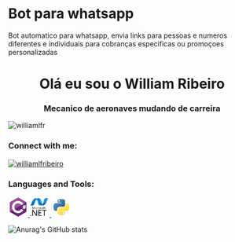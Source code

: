 # Bot para whatsapp
Bot automatico para whatsapp, envia links para pessoas e numeros diferentes e individuais para cobranças especificas ou promoçoes personalizadas


<h1 align="center">Olá eu sou o William Ribeiro</h1>
<h3 align="center">Mecanico de aeronaves mudando de carreira</h3>

<p align="left"> <img src="https://komarev.com/ghpvc/?username=williamlfr&label=Profile%20views&color=0e75b6&style=flat" alt="williamlfr" /> </p>

<h3 align="left">Connect with me:</h3>
<p align="left">
<a href="https://linkedin.com/in/williamlfribeiro" target="blank"><img align="center" src="https://raw.githubusercontent.com/rahuldkjain/github-profile-readme-generator/master/src/images/icons/Social/linked-in-alt.svg" alt="williamlfribeiro" height="30" width="40" /></a>
</p>

<h3 align="left">Languages and Tools:</h3>
<p align="left"> <a href="https://www.w3schools.com/cs/" target="_blank" rel="noreferrer"> <img src="https://raw.githubusercontent.com/devicons/devicon/master/icons/csharp/csharp-original.svg" alt="csharp" width="40" height="40"/> </a> <a href="https://dotnet.microsoft.com/" target="_blank" rel="noreferrer"> <img src="https://raw.githubusercontent.com/devicons/devicon/master/icons/dot-net/dot-net-original-wordmark.svg" alt="dotnet" width="40" height="40"/> </a> <a href="https://www.python.org" target="_blank" rel="noreferrer"> <img src="https://raw.githubusercontent.com/devicons/devicon/master/icons/python/python-original.svg" alt="python" width="40" height="40"/> </a> </p>

![Anurag's GitHub stats](https://github-readme-stats.vercel.app/api?username=williamlfr&show_icons=true&theme=cobalt)
